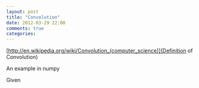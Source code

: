 ```yaml
---
layout: post
title: "Convolution"
date: 2012-03-29 22:00
comments: true
categories: 
---
```





[http://en.wikipedia.org/wiki/Convolution_(computer_science)](Definition of Convolution)


An example in numpy




Given



